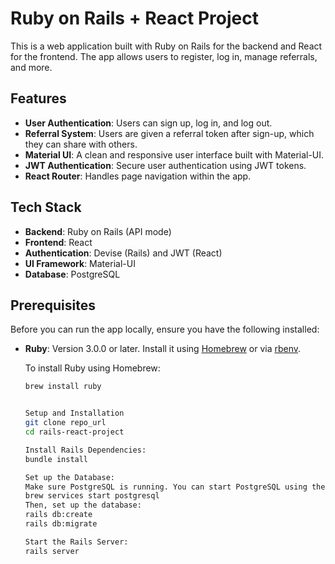 # Ruby on Rails + React Project

This is a web application built with Ruby on Rails for the backend and React for the frontend. The app allows users to register, log in, manage referrals, and more.

## Features
- **User Authentication**: Users can sign up, log in, and log out.
- **Referral System**: Users are given a referral token after sign-up, which they can share with others.
- **Material UI**: A clean and responsive user interface built with Material-UI.
- **JWT Authentication**: Secure user authentication using JWT tokens.
- **React Router**: Handles page navigation within the app.

## Tech Stack
- **Backend**: Ruby on Rails (API mode)
- **Frontend**: React
- **Authentication**: Devise (Rails) and JWT (React)
- **UI Framework**: Material-UI
- **Database**: PostgreSQL

## Prerequisites

Before you can run the app locally, ensure you have the following installed:

- **Ruby**: Version 3.0.0 or later. Install it using [Homebrew](https://brew.sh/) or via [rbenv](https://github.com/rbenv/rbenv).
  
  To install Ruby using Homebrew:
  ```bash
  brew install ruby


  Setup and Installation
  git clone repo_url
  cd rails-react-project

  Install Rails Dependencies:
  bundle install

  Set up the Database:
  Make sure PostgreSQL is running. You can start PostgreSQL using the following command:
  brew services start postgresql
  Then, set up the database:
  rails db:create
  rails db:migrate

  Start the Rails Server:
  rails server

